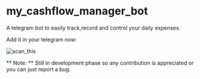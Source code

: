 # my_cashflow_manager_bot

A telegram bot to easily track,record and control your daily expenses.

Add it in your telegram now:

![scan_this](https://github.com/devajay07/my_cashflow_manager_bot/assets/85946752/5816e358-b63f-4620-94e7-edee00d4b4ca)


** Note: **
Still in development phase so any contribution is appreciated or you can just report a bug.
